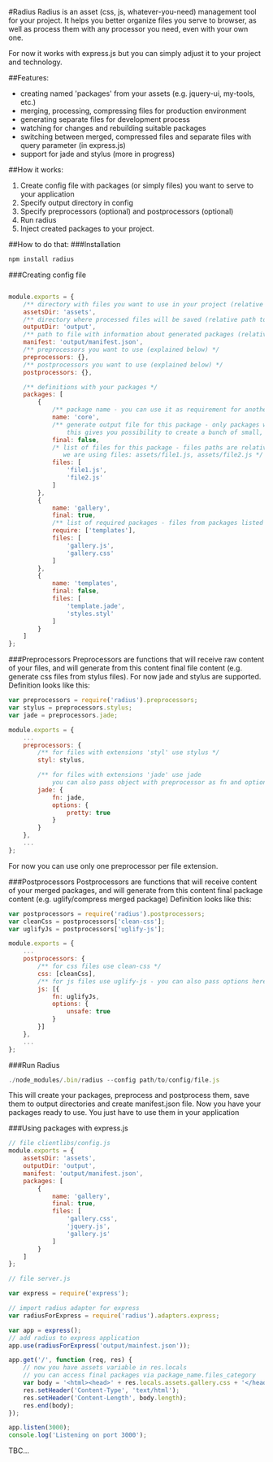 #Radius
Radius is an asset (css, js, whatever-you-need) management tool for your project.
It helps you better organize files you serve to browser, as well as process them with any processor you need, even with your own one.

For now it works with express.js but you can simply adjust it to your project and technology.

##Features:
- creating named 'packages' from your assets (e.g. jquery-ui, my-tools, etc.)
- merging, processing, compressing files for production environment
- generating separate files for development process
- watching for changes and rebuilding suitable packages
- switching between merged, compressed files and separate files with query parameter (in express.js)
- support for jade and stylus (more in progress)

##How it works:
1. Create config file with packages (or simply files) you want to serve to your application
2. Specify output directory in config
3. Specify preprocessors (optional) and postprocessors (optional)
4. Run radius
5. Inject created packages to your project.

##How to do that:
###Installation
```javascript
npm install radius
```
###Creating config file
```javascript

module.exports = {
    /** directory with files you want to use in your project (relative path to this file) */
    assetsDir: 'assets',
    /** directory where processed files will be saved (relative path to this file) */
    outputDir: 'output',
    /** path to file with information about generated packages (relative path to this file) */
    manifest: 'output/manifest.json',
    /** preprocessors you want to use (explained below) */
    preprocessors: {},
    /** postprocessors you want to use (explained below) */
    postprocessors: {},

    /** definitions with your packages */
    packages: [
        {
            /** package name - you can use it as requirement for another package */
            name: 'core',
            /** generate output file for this package - only packages with final set to true will be saved to output directory
                this gives you possibility to create a bunch of small, reusable packages which will be included in final packages */
            final: false,
            /* list of files for this package - files paths are relative to directory passed as 'assetsDir', so in this case
               we are using files: assets/file1.js, assets/file2.js */
            files: [
                'file1.js',
                'file2.js'
            ]
        },
        {
            name: 'gallery',
            final: true,
            /** list of required packages - files from packages listed here will be included before files from this package */
            require: ['templates'],
            files: [
                'gallery.js',
                'gallery.css'
            ]
        },
        {
            name: 'templates',
            final: false,
            files: [
                'template.jade',
                'styles.styl'
            ]
        }
    ]
};
```

###Preprocessors
Preprocessors are functions that will receive raw content of your files, and will generate from this content final file content (e.g. generate css files from stylus files).
For now jade and stylus are supported.
Definition looks like this:
```javascript
var preprocessors = require('radius').preprocessors;
var stylus = preprocessors.stylus;
var jade = preprocessors.jade;

module.exports = {
    ...
    preprocessors: {
        /** for files with extensions 'styl' use stylus */
        styl: stylus,

        /** for files with extensions 'jade' use jade
            you can also pass object with preprocessor as fn and options for this preprocessor */
        jade: {
            fn: jade,
            options: {
                pretty: true
            }
        }
    },
    ...
};

```
For now you can use only one preprocessor per file extension.

###Postprocessors
Postprocessors are functions that will receive content of your merged packages, and will generate from this content final package content (e.g. uglify/compress merged package)
Definition looks like this:
```javascript
var postprocessors = require('radius').postprocessors;
var cleanCss = postprocessors['clean-css'];
var uglifyJs = postprocessors['uglify-js'];

module.exports = {
    ...
    postprocessors: {
        /** for css files use clean-css */
        css: [cleanCss],
        /** for js files use uglify-js - you can also pass options here */
        js: [{
            fn: uglifyJs,
            options: {
                unsafe: true
            }
        }]
    },
    ...
};


```

###Run Radius
```javascript
./node_modules/.bin/radius --config path/to/config/file.js
```
This will create your packages, preprocess and postprocess them, save them to output directories and create manifest.json file.
Now you have your packages ready to use. You just have to use them in your application

###Using packages with express.js
```javascript
// file clientlibs/config.js
module.exports = {
    assetsDir: 'assets',
    outputDir: 'output',
    manifest: 'output/manifest.json',
    packages: [
        {
            name: 'gallery',
            final: true,
            files: [
                'gallery.css',
                'jquery.js',
                'gallery.js'
            ]
        }
    ]
};

```

```javascript
// file server.js

var express = require('express');

// import radius adapter for express
var radiusForExpress = require('radius').adapters.express;

var app = express();
// add radius to express application
app.use(radiusForExpress('output/mainfest.json'));

app.get('/', function (req, res) {
    // now you have assets variable in res.locals
    // you can access final packages via package_name.files_category
    var body = '<html><head>' + res.locals.assets.gallery.css + '</head><body>' + res.locals.assets.gallery.js + '</body></html>';
    res.setHeader('Content-Type', 'text/html');
    res.setHeader('Content-Length', body.length);
    res.end(body);
});

app.listen(3000);
console.log('Listening on port 3000');
```

TBC...
